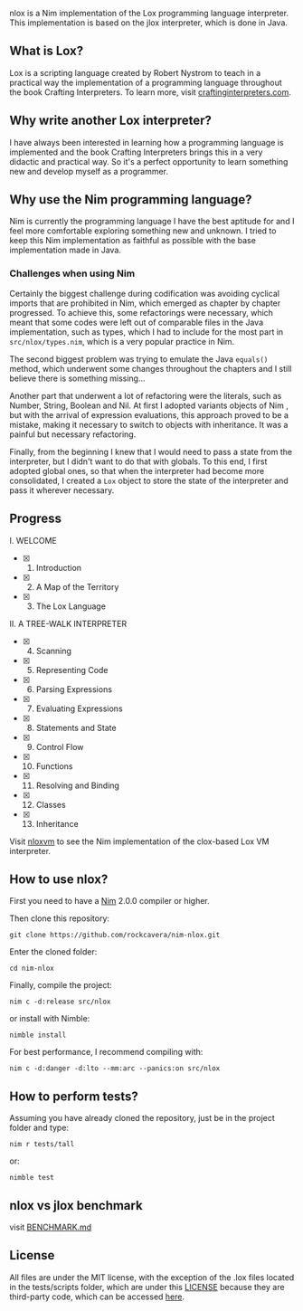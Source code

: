nlox is a Nim implementation of the Lox programming language interpreter. This implementation is based on the jlox interpreter, which is done in Java.

## What is Lox?
Lox is a scripting language created by Robert Nystrom to teach in a practical way the implementation of a programming language throughout the book Crafting Interpreters. To learn more, visit [craftinginterpreters.com](https://www.craftinginterpreters.com/).

## Why write another Lox interpreter?
I have always been interested in learning how a programming language is implemented and the book Crafting Interpreters brings this in a very didactic and practical way. So it's a perfect opportunity to learn something new and develop myself as a programmer.

## Why use the Nim programming language?
Nim is currently the programming language I have the best aptitude for and I feel more comfortable exploring something new and unknown. I tried to keep this Nim implementation as faithful as possible with the base implementation made in Java.

### Challenges when using Nim
Certainly the biggest challenge during codification was avoiding cyclical imports that are prohibited in Nim, which emerged as chapter by chapter progressed. To achieve this, some refactorings were necessary, which meant that some codes were left out of comparable files in the Java implementation, such as types, which I had to include for the most part in `src/nlox/types.nim`, which is a very popular practice in Nim.

The second biggest problem was trying to emulate the Java `equals()` method, which underwent some changes throughout the chapters and I still believe there is something missing...

Another part that underwent a lot of refactoring were the literals, such as Number, String, Boolean and Nil. At first I adopted variants objects of Nim , but with the arrival of expression evaluations, this approach proved to be a mistake, making it necessary to switch to objects with inheritance. It was a painful but necessary refactoring.

Finally, from the beginning I knew that I would need to pass a state from the interpreter, but I didn't want to do that with globals. To this end, I first adopted global ones, so that when the interpreter had become more consolidated, I created a `Lox` object to store the state of the interpreter and pass it wherever necessary.

## Progress
I. WELCOME
- [x] 1. Introduction
- [x] 2. A Map of the Territory
- [x] 3. The Lox Language

II. A TREE-WALK INTERPRETER
- [x] 4. Scanning
- [x] 5. Representing Code
- [x] 6. Parsing Expressions
- [x] 7. Evaluating Expressions
- [x] 8. Statements and State
- [x] 9. Control Flow
- [x] 10. Functions
- [x] 11. Resolving and Binding
- [x] 12. Classes
- [x] 13. Inheritance

Visit [nloxvm](https://github.com/rockcavera/nim-nloxvm) to see the Nim implementation of the clox-based Lox VM interpreter.

## How to use nlox?
First you need to have a [Nim](https://nim-lang.org/install.html "Nim") 2.0.0 compiler or higher.

Then clone this repository:
```
git clone https://github.com/rockcavera/nim-nlox.git
```

Enter the cloned folder:
```
cd nim-nlox
```

Finally, compile the project:
```
nim c -d:release src/nlox
```

or install with Nimble:
```
nimble install
```

For best performance, I recommend compiling with:
```
nim c -d:danger -d:lto --mm:arc --panics:on src/nlox
```

## How to perform tests?
Assuming you have already cloned the repository, just be in the project folder and type:
```
nim r tests/tall
```

or:
```
nimble test
```

## nlox vs jlox benchmark
visit [BENCHMARK.md](BENCHMARK.md)


## License
All files are under the MIT license, with the exception of the .lox files located in the tests/scripts folder, which are under this [LICENSE](/tests/scripts/LICENSE) because they are third-party code, which can be accessed [here](https://github.com/munificent/craftinginterpreters/tree/master/test).

